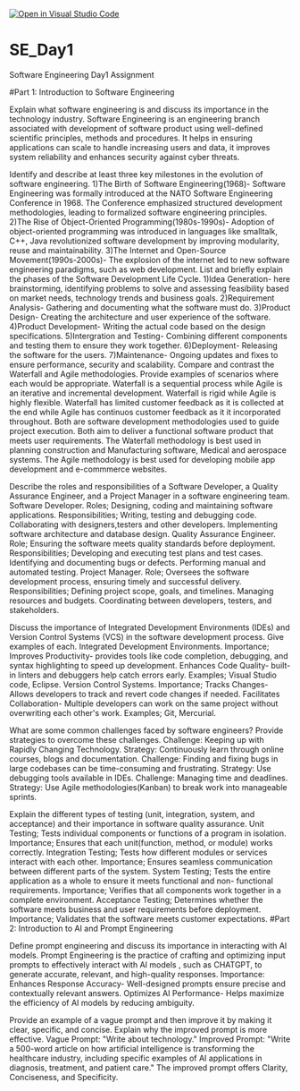 [![Open in Visual Studio Code](https://classroom.github.com/assets/open-in-vscode-2e0aaae1b6195c2367325f4f02e2d04e9abb55f0b24a779b69b11b9e10269abc.svg)](https://classroom.github.com/online_ide?assignment_repo_id=18436118&assignment_repo_type=AssignmentRepo)
# SE_Day1
Software Engineering Day1 Assignment

#Part 1: Introduction to Software Engineering

Explain what software engineering is and discuss its importance in the technology industry.
Software Engineering is an engineering branch associated with development of software product using well-defined scientific principles, methods and procedures. It helps in ensuring applications can scale to handle increasing users and data, it improves system reliability and enhances security against cyber threats.

Identify and describe at least three key milestones in the evolution of software engineering.
  1)The Birth of Software Engineering(1968)- Software Engineering was formally introduced at the NATO Software Engineering Conference in 1968. The Conference emphasized structured development methodologies, leading to formalized software engineering principles.
  2)The Rise of Object-Oriented Programming(1980s-1990s)- Adoption of object-oriented programming was introduced in languages like smalltalk, C++, Java revolutionized software development by improving modularity, reuse and maintainability.
  3)The Internet and Open-Source Movement(1990s-2000s)- The explosion of the internet led to new software engineering paradigms, such as web development.
List and briefly explain the phases of the Software Development Life Cycle.
  1)Idea Generation- here brainstorming, identifying problems to solve and assessing feasibility based on market needs, technology trends and business goals.
  2)Requirement Analysis- Gathering and documenting what the software must do.
  3)Product Design- Creating the architecture and user experience of the software.
  4)Product Development- Writing the actual code based on the design specifications.
  5)Intergration and Testing- Combining different components and testing them to ensure they work together.
  6)Deployment- Releasing the software for the users.
  7)Maintenance- Ongoing updates and fixes to ensure performance, security and scalability.
Compare and contrast the Waterfall and Agile methodologies. Provide examples of scenarios where each would be appropriate.
  Waterfall is a sequential process while Agile is an iterative and incremental development.
  Waterfall is rigid while Agile is highly flexible.
  Waterfall has limited customer feedback as it is collected at the end while Agile has continuos customer feedback as it it incorporated 
  throughout.
  Both are software development methodologies used to guide project execution.
  Both aim to deliver a functional software product that meets user requirements.
  The Waterfall methodology is best used in planning construction and Manufacturing software, Medical and aerospace systems.
  The Agile methodology is best used for developing mobile app development and e-commmerce websites.

Describe the roles and responsibilities of a Software Developer, a Quality Assurance Engineer, and a Project Manager in a software engineering team.
  Software Developer. Roles; Designing, coding and maintaining software applications.
                      Responsibilities; Writing, testing and debugging code.
                                        Collaborating with designers,testers and other developers.
                                        Implementing software architecture and database design.
  Quality Assurance Engineer. Role; Ensuring the software meets quality standards before deployment.
                              Responsibilities; Developing and executing test plans and test cases.
                                                Identifying and documenting bugs or defects.
                                                Performing manual and automated testing.
  Project Manager. Role; Oversees the software development process, ensuring timely and successful delivery.
                   Responsibilities; Defining project scope, goals, and timelines.
                                     Managing resources and budgets.
                                     Coordinating between developers, testers, and stakeholders.

Discuss the importance of Integrated Development Environments (IDEs) and Version Control Systems (VCS) in the software development process. Give examples of each.
Integrated Development Environments. 
Importance; Improves Productivity- provides tools like code completion, debugging, and syntax highlighting to speed up development.
            Enhances Code Quality- built-in linters and debuggers help catch errors early.
Examples; Visual Studio code, Eclipse.
Version Control Systems.
Importance; Tracks Changes- Allows developers to track and revert code changes if needed.
            Facilitates Collaboration- Multiple developers can work on the same project without overwriting each other's work.
Examples; Git, Mercurial.            

What are some common challenges faced by software engineers? Provide strategies to overcome these challenges.
  Challenge: Keeping up with Rapidly Changing Technology.
  Strategy: Continuously learn through online courses, blogs and documentation.
  Challenge: Finding and fixing bugs in large codebases can be time-consuming and frustrating.
  Strategy: Use debugging tools available in IDEs.
  Challenge: Managing time and deadlines.
  Strategy: Use Agile methodologies(Kanban) to break work into manageable sprints.

Explain the different types of testing (unit, integration, system, and acceptance) and their importance in software quality assurance.
 Unit Testing; Tests individual components or functions of a program in isolation.
  Importance; Ensures that each unit(function, method, or module) works correctly.
 Integration Testing; Tests how different modules or services interact with each other.
  Importance; Ensures seamless communication between different parts of the system.
 System Testing; Tests the entire application as a whole to ensure it meets functional and non- functional requirements.
  Importance; Verifies that all components work together in a complete environment.
Acceptance Testing; Determines whether the software meets business and user requirements before deployment.
 Importance; Validates that the software meets customer expectations.
#Part 2: Introduction to AI and Prompt Engineering


Define prompt engineering and discuss its importance in interacting with AI models.
 Prompt Engineering is the practice of crafting and optimizing input prompts to effectively interact with AI models , such as CHATGPT, to generate accurate, relevant, and high-quality responses.
  Importance: Enhances Response Accuracy- Well-designed prompts ensure precise and contextually relevant answers.
              Optimizes AI Performance- Helps maximize the efficiency of AI models by reducing ambiguity.
              

Provide an example of a vague prompt and then improve it by making it clear, specific, and concise. Explain why the improved prompt is more effective.
Vague Prompt: "Write about technology."
Improved Prompt: "Write a 500-word article on how artificial intelligence is transforming the healthcare industry, including specific examples of AI applications in diagnosis, treatment, and patient care."
The improved prompt offers Clarity, Conciseness, and Specificity.
